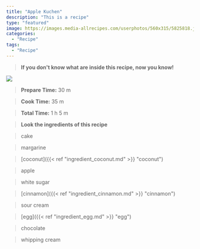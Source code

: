 ```yaml
---
title: "Apple Kuchen"
description: "This is a recipe"
type: "featured"
image: https://images.media-allrecipes.com/userphotos/560x315/5825818.jpg
categories: 
  - "Recipe"
tags: 
  - "Recipe"
---
```



>**If you don't know what are inside this recipe, now you know!**

![](../images/Recipes-Banner.jpg)
> **Prepare Time:** 30 m


> **Cook Time:** 35 m


> **Total Time:** 1 h 5 m

> **Look the ingredients of this recipe**

> cake

> margarine

> [coconut]({{< ref "ingredient_coconut.md" >}} "coconut")

> apple

> white sugar

> [cinnamon]({{< ref "ingredient_cinnamon.md" >}} "cinnamon")

> sour cream

> [egg]({{< ref "ingredient_egg.md" >}} "egg")

> chocolate

> whipping cream

